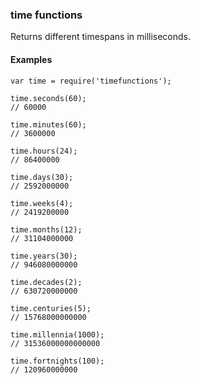 ### time functions


Returns different timespans in milliseconds.



#### Examples

```
var time = require('timefunctions');
```


```
time.seconds(60);
// 60000
```

```
time.minutes(60);
// 3600000
```

```
time.hours(24);
// 86400000
```

```
time.days(30);
// 2592000000
```

```
time.weeks(4);
// 2419200000
```

```
time.months(12);
// 31104000000
```

```
time.years(30);
// 946080000000
```

```
time.decades(2);
// 630720000000
```

```
time.centuries(5);
// 15768000000000
```

```
time.millennia(1000);
// 31536000000000000
```

```
time.fortnights(100);
// 120960000000
```

